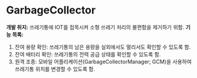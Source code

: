 # GarbageCollector

**개발 취지:** 쓰레기통에 IOT를 접목시켜 소형 쓰레기 처리의 불편함을 제거하기 위함.
**기능 목록:**
1. 잔여 용량 확인: 쓰레기통의 남은 용량을 실외에서도 멀리서도 확인할 수 있도록 함.
2. 잔여 배터리 확인: 쓰레기통의 전력 공급 상태를 확인할 수 있도록 함.
3. 원격 조종: 모바일 어플리케이션(GarbageCollectorManager; GCM)을 사용하여 쓰레기통 위치를 변경할 수 있도록 함.

